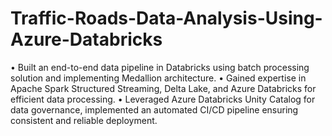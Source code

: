# Traffic-Roads-Data-Analysis-Using-Azure-Databricks

•	Built an end-to-end data pipeline in Databricks using batch processing solution and implementing Medallion architecture.
•	Gained expertise in Apache Spark Structured Streaming, Delta Lake, and Azure Databricks for efficient data processing.
•	Leveraged Azure Databricks Unity Catalog for data governance, implemented an automated CI/CD pipeline ensuring consistent and reliable deployment.
